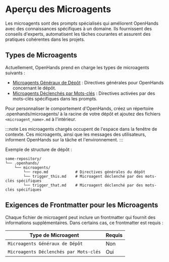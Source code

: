 # Aperçu des Microagents

Les microagents sont des prompts spécialisés qui améliorent OpenHands avec des connaissances spécifiques à un domaine.
Ils fournissent des conseils d'experts, automatisent les tâches courantes et assurent des pratiques cohérentes dans les projets.

## Types de Microagents

Actuellement, OpenHands prend en charge les types de microagents suivants :

- [Microagents Généraux de Dépôt](./microagents-repo) : Directives générales pour OpenHands concernant le dépôt.
- [Microagents Déclenchés par Mots-clés](./microagents-keyword) : Directives activées par des mots-clés spécifiques dans les prompts.

Pour personnaliser le comportement d'OpenHands, créez un répertoire .openhands/microagents/ à la racine de votre dépôt et
ajoutez des fichiers `<microagent_name>.md` à l'intérieur.

:::note
Les microagents chargés occupent de l'espace dans la fenêtre de contexte.
Ces microagents, ainsi que les messages des utilisateurs, informent OpenHands sur la tâche et l'environnement.
:::

Exemple de structure de dépôt :

```
some-repository/
└── .openhands/
    └── microagents/
        └── repo.md            # Directives générales du dépôt
        └── trigger_this.md    # Microagent déclenché par des mots-clés spécifiques
        └── trigger_that.md    # Microagent déclenché par des mots-clés spécifiques
```

## Exigences de Frontmatter pour les Microagents

Chaque fichier de microagent peut inclure un frontmatter qui fournit des informations supplémentaires. Dans certains cas, ce frontmatter
est requis :

| Type de Microagent                     | Requis  |
|----------------------------------------|---------|
| `Microagents Généraux de Dépôt`        | Non     |
| `Microagents Déclenchés par Mots-clés` | Oui     |